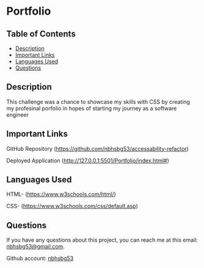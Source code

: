 # Portfolio

## Table of Contents

* [Description](#description)
* [Important Links](#important-links)
* [Languages Used](#languages-used)
* [Questions](#questions)

## Description

This challenge was a chance to showcase my skills with CSS by creating my profesinal porfolio in hopes of starting my journey as a software engineer



## Important Links
GitHub Repository
(https://github.com/nbhsbg53/accessability-refactor)

Deployed Application
(http://127.0.0.1:5501/Portfolio/index.html#)



## Languages Used

HTML- (https://www.w3schools.com/html/)

CSS- (https://www.w3schools.com/css/default.asp)

## Questions

If you have any questions about this project, you can reach me at this email: nbhsbg53@gmail.com.

Github account: [nbhsbg53](https://github.com/nbhsbg53)